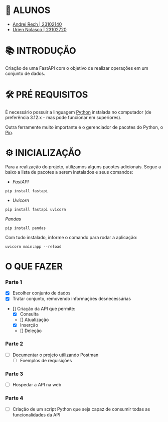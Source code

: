 # 🔖 ALUNOS

- [Andrei Rech | 23102140](https://github.com/AndreiRech) 
- [Urien Nolasco | 23102720](https://github.com/UrienNolasco)

# 📚 INTRODUÇÃO

Criação de uma FastAPI com o objetivo de realizar operações em um conjunto de dados.

# 🛠 PRÉ REQUISITOS

É necessário possuir a linguagem [Python](https://www.python.org/downloads/) instalada no computador (de preferência 3.12.x - mas pode funcionar em superiores).

Outra ferramente muito importante é o gerenciador de pacotes do Python, o [Pip](https://pypi.org/project/pip/).


# ⚙ INICIALIZAÇÃO

Para a realização do projeto, utilizamos alguns pacotes adicionais. Segue a baixo a lista de pacotes a serem instalados e seus comandos:

- *FastAPI*
```
pip install fastapi
```

- *Uvicorn*
```
pip install fastapi uvicorn
```

*Pandas*
```
pip install pandas

```

Com tudo instalado, informe o comando para rodar a aplicação:
```
uvicorn main:app --reload
```

# O QUE FAZER

### Parte 1
- [X] Escolher conjunto de dados
- [X] Tratar conjunto, removendo informações desnecessárias 
- [] Criação da API que permite:
    - [X] Consulta
    - [] Atualização
    - [X] Inserção
    - [] Deleção

### Parte 2
- [ ] Documentar o projeto utilizando Postman
    - [ ] Exemplos de requisições

### Parte 3
- [ ] Hospedar a API na web

### Parte 4
- [ ] Criação de um script Python que seja capaz de consumir todas as funcionalidades da API
